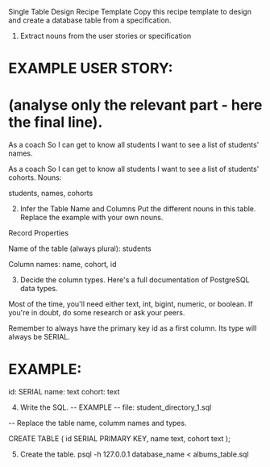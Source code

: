 Single Table Design Recipe Template
Copy this recipe template to design and create a database table from a specification.

1. Extract nouns from the user stories or specification
# EXAMPLE USER STORY:
# (analyse only the relevant part - here the final line).

As a coach
So I can get to know all students
I want to see a list of students' names.

As a coach
So I can get to know all students
I want to see a list of students' cohorts.
Nouns:

students, names, cohorts

2. Infer the Table Name and Columns
Put the different nouns in this table. Replace the example with your own nouns.

Record	Properties

Name of the table (always plural): students

Column names: name, cohort, id

3. Decide the column types.
Here's a full documentation of PostgreSQL data types.

Most of the time, you'll need either text, int, bigint, numeric, or boolean. If you're in doubt, do some research or ask your peers.

Remember to always have the primary key id as a first column. Its type will always be SERIAL.

# EXAMPLE:

id: SERIAL
name: text
cohort: text

4. Write the SQL.
-- EXAMPLE
-- file: student_directory_1.sql

-- Replace the table name, columm names and types.

CREATE TABLE  (
  id SERIAL PRIMARY KEY,
  name text,
  cohort text
);



5. Create the table.
psql -h 127.0.0.1 database_name < albums_table.sql


